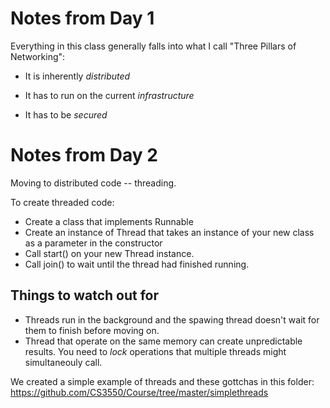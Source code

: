 # Notes from Day 1

Everything in this class generally falls into what I call "Three Pillars of Networking":

- It is inherently *distributed*

- It has to run on the current *infrastructure*

- It has to be *secured*

# Notes from Day 2

Moving to distributed code -- threading.

To create threaded code:

- Create a class that implements Runnable
- Create an instance of Thread that takes an instance of your new class as a parameter in the constructor
- Call start() on your new Thread instance.
- Call join() to wait until the thread had finished running.

## Things to watch out for

- Threads run in the background and the spawing thread doesn't wait for them to finish before moving on.
- Thread that operate on the same memory can create unpredictable results. You need to *lock* operations that multiple threads might simultaneouly call.

We created a simple example of threads and these gottchas in this folder: https://github.com/CS3550/Course/tree/master/simplethreads
